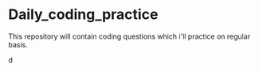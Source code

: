 # Daily_coding_practice
This repository will contain coding questions which i'll practice on regular basis. 







d
